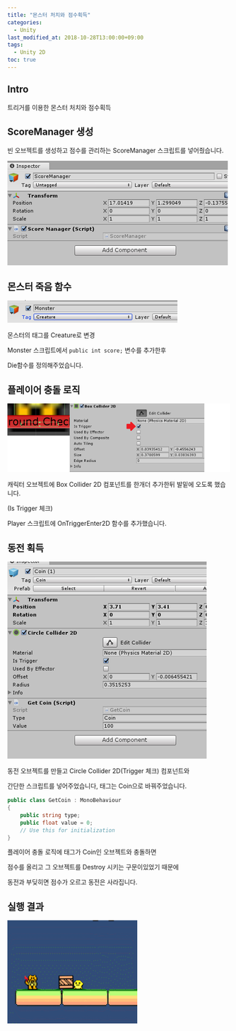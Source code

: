 ```yaml
---
title: "몬스터 처치와 점수획득"
categories: 
  - Unity
last_modified_at: 2018-10-28T13:00:00+09:00
tags: 
  - Unity 2D
toc: true
---
```


## Intro

트리거를 이용한 몬스터 처치와 점수획득




## ScoreManager 생성

빈 오브젝트를 생성하고 점수를 관리하는 ScoreManager 스크립트를 넣어줬습니다.

![Score](https://github.com/lesslate/lesslate.github.io/blob/master/assets/img/Unity/GetScore/score.png?raw=true)

<script src="https://gist.github.com/lesslate/f9b0dd302f5362cd340dee77e0b52aae.js"></script>


## 몬스터 죽음 함수

![monster](https://github.com/lesslate/lesslate.github.io/blob/master/assets/img/Unity/GetScore/tag.png?raw=true) 

몬스터의 태그를 Creature로 변경

Monster 스크립트에서 ``public int score;`` 변수를 추가한후

Die함수를 정의해주었습니다. 

<script src="https://gist.github.com/lesslate/96929e5cff7e54136f889d8fa1fe3161.js"></script>





## 플레이어 충돌 로직

![ca](https://github.com/lesslate/lesslate.github.io/blob/master/assets/img/Unity/GetScore/collider.png?raw=true)

캐릭터 오브젝트에 Box Collider 2D 컴포넌트를 한개더 추가한뒤 발밑에 오도록 했습니다.

(Is Trigger 체크)


Player 스크립트에 OnTriggerEnter2D 함수를 추가했습니다.

<script src="https://gist.github.com/lesslate/5f9e444bd11159b7df360cd58cf5b0d9.js"></script>




## 동전 획득


![coin](https://github.com/lesslate/lesslate.github.io/blob/master/assets/img/Unity/GetScore/coin1.png?raw=true)

동전 오브젝트를 만들고 Circle Collider 2D(Trigger 체크) 컴포넌트와

간단한 스크립트를 넣어주었습니다, 태그는 Coin으로 바꿔주었습니다.

```csharp
public class GetCoin : MonoBehaviour
{
    public string type;
    public float value = 0;
    // Use this for initialization
}
```

플레이어 충돌 로직에 태그가 Coin인 오브젝트와 충돌하면

점수를 올리고 그 오브젝트를 Destroy 시키는 구문이있었기 때문에

동전과 부딪히면 점수가 오르고 동전은 사라집니다.





## 실행 결과




![gif](https://github.com/lesslate/lesslate.github.io/blob/master/assets/img/Unity/GetScore/GIF.gif?raw=true)